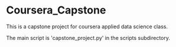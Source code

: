 # Coursera_Capstone
This is a capstone project for coursera applied data science class.

The main script is 'capstone_project.py' in the scripts subdirectory.
